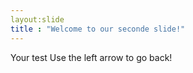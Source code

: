 ```yaml
---
layout:slide
title : "Welcome to our seconde slide!"
---
```

Your test
Use the left arrow to go back!
